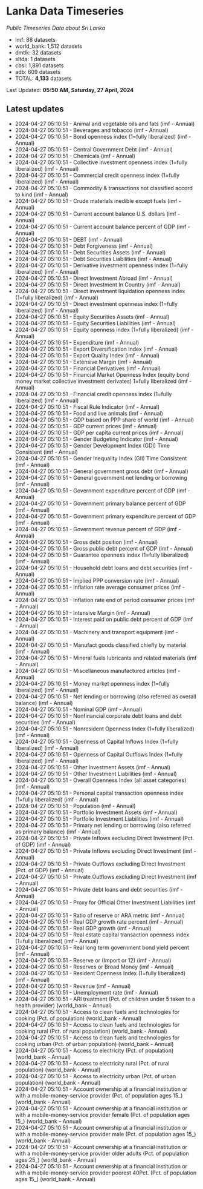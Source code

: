 # Lanka Data Timeseries
*Public Timeseries Data about Sri Lanka*

* imf: 88 datasets
* world_bank: 1,512 datasets
* dmtlk: 32 datasets
* sltda: 1 datasets
* cbsl: 1,891 datasets
* adb: 609 datasets
* TOTAL: **4,133** datasets

Last Updated: **05:50 AM, Saturday, 27 April, 2024**

## Latest updates

* 2024-04-27 05:10:51 - Animal and vegetable oils and fats (imf - Annual)
* 2024-04-27 05:10:51 - Beverages and tobacco (imf - Annual)
* 2024-04-27 05:10:51 - Bond openness index (1=fully liberalized) (imf - Annual)
* 2024-04-27 05:10:51 - Central Government Debt (imf - Annual)
* 2024-04-27 05:10:51 - Chemicals (imf - Annual)
* 2024-04-27 05:10:51 - Collective investment openness index (1=fully liberalized) (imf - Annual)
* 2024-04-27 05:10:51 - Commercial credit openness index (1=fully liberalized) (imf - Annual)
* 2024-04-27 05:10:51 - Commodity & transactions not classified accord to kind (imf - Annual)
* 2024-04-27 05:10:51 - Crude materials inedible except fuels (imf - Annual)
* 2024-04-27 05:10:51 - Current account balance U.S. dollars (imf - Annual)
* 2024-04-27 05:10:51 - Current account balance percent of GDP (imf - Annual)
* 2024-04-27 05:10:51 - DEBT (imf - Annual)
* 2024-04-27 05:10:51 - Debt Forgiveness (imf - Annual)
* 2024-04-27 05:10:51 - Debt Securities Assets (imf - Annual)
* 2024-04-27 05:10:51 - Debt Securities Liabilities (imf - Annual)
* 2024-04-27 05:10:51 - Derivative investment openness index (1=fully liberalized) (imf - Annual)
* 2024-04-27 05:10:51 - Direct Investment Abroad (imf - Annual)
* 2024-04-27 05:10:51 - Direct Investment In Country (imf - Annual)
* 2024-04-27 05:10:51 - Direct investment liquidation openness index (1=fully liberalized) (imf - Annual)
* 2024-04-27 05:10:51 - Direct investment openness index (1=fully liberalized) (imf - Annual)
* 2024-04-27 05:10:51 - Equity Securities Assets (imf - Annual)
* 2024-04-27 05:10:51 - Equity Securities Liabilities (imf - Annual)
* 2024-04-27 05:10:51 - Equity openness index (1=fully liberalized) (imf - Annual)
* 2024-04-27 05:10:51 - Expenditure (imf - Annual)
* 2024-04-27 05:10:51 - Export Diversification Index (imf - Annual)
* 2024-04-27 05:10:51 - Export Quality Index (imf - Annual)
* 2024-04-27 05:10:51 - Extensive Margin (imf - Annual)
* 2024-04-27 05:10:51 - Financial Derivatives (imf - Annual)
* 2024-04-27 05:10:51 - Financial Market Openness Index (equity bond money market collective investment derivates) 1=fully liberalized (imf - Annual)
* 2024-04-27 05:10:51 - Financial credit openness index (1=fully liberalized) (imf - Annual)
* 2024-04-27 05:10:51 - Fiscal Rule Indicator (imf - Annual)
* 2024-04-27 05:10:51 - Food and live animals (imf - Annual)
* 2024-04-27 05:10:51 - GDP based on PPP share of world (imf - Annual)
* 2024-04-27 05:10:51 - GDP current prices (imf - Annual)
* 2024-04-27 05:10:51 - GDP per capita current prices (imf - Annual)
* 2024-04-27 05:10:51 - Gender Budgeting Indicator (imf - Annual)
* 2024-04-27 05:10:51 - Gender Development Index (GDI) Time Consistent (imf - Annual)
* 2024-04-27 05:10:51 - Gender Inequality Index (GII) Time Consistent (imf - Annual)
* 2024-04-27 05:10:51 - General government gross debt (imf - Annual)
* 2024-04-27 05:10:51 - General government net lending or borrowing (imf - Annual)
* 2024-04-27 05:10:51 - Government expenditure percent of GDP (imf - Annual)
* 2024-04-27 05:10:51 - Government primary balance percent of GDP (imf - Annual)
* 2024-04-27 05:10:51 - Government primary expenditure percent of GDP (imf - Annual)
* 2024-04-27 05:10:51 - Government revenue percent of GDP (imf - Annual)
* 2024-04-27 05:10:51 - Gross debt position (imf - Annual)
* 2024-04-27 05:10:51 - Gross public debt percent of GDP (imf - Annual)
* 2024-04-27 05:10:51 - Guarantee openness index (1=fully liberalized) (imf - Annual)
* 2024-04-27 05:10:51 - Household debt loans and debt securities (imf - Annual)
* 2024-04-27 05:10:51 - Implied PPP conversion rate (imf - Annual)
* 2024-04-27 05:10:51 - Inflation rate average consumer prices (imf - Annual)
* 2024-04-27 05:10:51 - Inflation rate end of period consumer prices (imf - Annual)
* 2024-04-27 05:10:51 - Intensive Margin (imf - Annual)
* 2024-04-27 05:10:51 - Interest paid on public debt percent of GDP (imf - Annual)
* 2024-04-27 05:10:51 - Machinery and transport equipment (imf - Annual)
* 2024-04-27 05:10:51 - Manufact goods classified chiefly by material (imf - Annual)
* 2024-04-27 05:10:51 - Mineral fuels lubricants and related materials (imf - Annual)
* 2024-04-27 05:10:51 - Miscellaneous manufactured articles (imf - Annual)
* 2024-04-27 05:10:51 - Money market openness index (1=fully liberalized) (imf - Annual)
* 2024-04-27 05:10:51 - Net lending or borrowing (also referred as overall balance) (imf - Annual)
* 2024-04-27 05:10:51 - Nominal GDP (imf - Annual)
* 2024-04-27 05:10:51 - Nonfinancial corporate debt loans and debt securities (imf - Annual)
* 2024-04-27 05:10:51 - Nonresident Openness Index (1=fully liberalized) (imf - Annual)
* 2024-04-27 05:10:51 - Openness of Capital Inflows Index (1=fully liberalized) (imf - Annual)
* 2024-04-27 05:10:51 - Openness of Capital Outflows Index (1=fully liberalized) (imf - Annual)
* 2024-04-27 05:10:51 - Other Investment Assets (imf - Annual)
* 2024-04-27 05:10:51 - Other Investment Liabilities (imf - Annual)
* 2024-04-27 05:10:51 - Overall Openness Index (all asset categories) (imf - Annual)
* 2024-04-27 05:10:51 - Personal capital transaction openness index (1=fully liberalized) (imf - Annual)
* 2024-04-27 05:10:51 - Population (imf - Annual)
* 2024-04-27 05:10:51 - Portfolio Investment Assets (imf - Annual)
* 2024-04-27 05:10:51 - Portfolio Investment Liabilities (imf - Annual)
* 2024-04-27 05:10:51 - Primary net lending or borrowing (also referred as primary balance) (imf - Annual)
* 2024-04-27 05:10:51 - Private Inflows excluding Direct Investment (Pct. of GDP) (imf - Annual)
* 2024-04-27 05:10:51 - Private Inflows excluding Direct Investment (imf - Annual)
* 2024-04-27 05:10:51 - Private Outflows excluding Direct Investment (Pct. of GDP) (imf - Annual)
* 2024-04-27 05:10:51 - Private Outflows excluding Direct Investment (imf - Annual)
* 2024-04-27 05:10:51 - Private debt loans and debt securities (imf - Annual)
* 2024-04-27 05:10:51 - Proxy for Official Other Investment Liabilities (imf - Annual)
* 2024-04-27 05:10:51 - Ratio of reserve or ARA metric (imf - Annual)
* 2024-04-27 05:10:51 - Real GDP growth rate percent (imf - Annual)
* 2024-04-27 05:10:51 - Real GDP growth (imf - Annual)
* 2024-04-27 05:10:51 - Real estate capital transaction openness index (1=fully liberalized) (imf - Annual)
* 2024-04-27 05:10:51 - Real long term government bond yield percent (imf - Annual)
* 2024-04-27 05:10:51 - Reserve or (Import or 12) (imf - Annual)
* 2024-04-27 05:10:51 - Reserves or Broad Money (imf - Annual)
* 2024-04-27 05:10:51 - Resident Openness Index (1=fully liberalized) (imf - Annual)
* 2024-04-27 05:10:51 - Revenue (imf - Annual)
* 2024-04-27 05:10:51 - Unemployment rate (imf - Annual)
* 2024-04-27 05:10:51 - ARI treatment (Pct. of children under 5 taken to a health provider) (world_bank - Annual)
* 2024-04-27 05:10:51 - Access to clean fuels and technologies for cooking (Pct. of population) (world_bank - Annual)
* 2024-04-27 05:10:51 - Access to clean fuels and technologies for cooking rural (Pct. of rural population) (world_bank - Annual)
* 2024-04-27 05:10:51 - Access to clean fuels and technologies for cooking urban (Pct. of urban population) (world_bank - Annual)
* 2024-04-27 05:10:51 - Access to electricity (Pct. of population) (world_bank - Annual)
* 2024-04-27 05:10:51 - Access to electricity rural (Pct. of rural population) (world_bank - Annual)
* 2024-04-27 05:10:51 - Access to electricity urban (Pct. of urban population) (world_bank - Annual)
* 2024-04-27 05:10:51 - Account ownership at a financial institution or with a mobile-money-service provider (Pct. of population ages 15_) (world_bank - Annual)
* 2024-04-27 05:10:51 - Account ownership at a financial institution or with a mobile-money-service provider female (Pct. of population ages 15_) (world_bank - Annual)
* 2024-04-27 05:10:51 - Account ownership at a financial institution or with a mobile-money-service provider male (Pct. of population ages 15_) (world_bank - Annual)
* 2024-04-27 05:10:51 - Account ownership at a financial institution or with a mobile-money-service provider older adults (Pct. of population ages 25_) (world_bank - Annual)
* 2024-04-27 05:10:51 - Account ownership at a financial institution or with a mobile-money-service provider poorest 40Pct. (Pct. of population ages 15_) (world_bank - Annual)